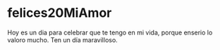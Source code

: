 # felices20MiAmor
Hoy es un dia para celebrar que te tengo en mi vida, porque enserio lo valoro mucho. Ten un día maravilloso.
